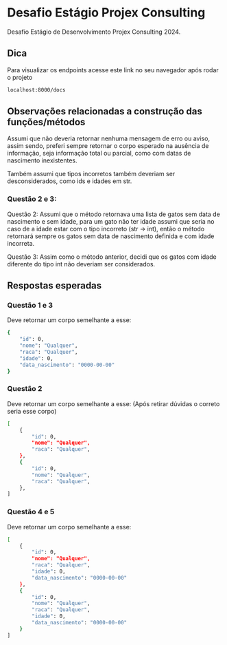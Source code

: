 # Desafio Estágio Projex Consulting

Desafio Estágio de Desenvolvimento Projex Consulting 2024.

## Dica

Para visualizar os endpoints acesse este link no seu navegador após rodar o projeto

```sh
localhost:8000/docs
```

## Observações relacionadas a construção das funções/métodos

Assumi que não deveria retornar nenhuma mensagem de erro ou aviso, assim sendo,
preferi sempre retornar o corpo esperado na ausência de informação, seja informação total ou parcial,
como com datas de nascimento inexistentes.

Também assumi que tipos incorretos também deveriam ser desconsiderados, como ids e idades em str.

### Questão 2 e 3:

Questão 2: Assumi que o método retornava uma lista de gatos sem data de nascimento e sem idade, para um gato não ter idade assumi que seria no caso de a idade estar com o tipo incorreto (str -> int), então o método retornará sempre os gatos sem data de nascimento definida e com idade incorreta.

Questão 3: Assim como o método anterior, decidi que os gatos com idade diferente do tipo int não deveriam ser considerados.

## Respostas esperadas

### Questão 1 e 3

Deve retornar um corpo semelhante a esse:

```sh
{
    "id": 0,
    "nome": "Qualquer",
    "raca": "Qualquer",
    "idade": 0,
    "data_nascimento": "0000-00-00"
}
```

### Questão 2

Deve retornar um corpo semelhante a esse:
(Após retirar dúvidas o correto seria esse corpo)

```sh
[
    {
        "id": 0,
        "nome": "Qualquer",
        "raca": "Qualquer",
    },
    {
        "id": 0,
        "nome": "Qualquer",
        "raca": "Qualquer",
    },
]
```

### Questão 4 e 5

Deve retornar um corpo semelhante a esse:

```sh
[
    {
        "id": 0,
        "nome": "Qualquer",
        "raca": "Qualquer",
        "idade": 0,
        "data_nascimento": "0000-00-00"
    },
    {
        "id": 0,
        "nome": "Qualquer",
        "raca": "Qualquer",
        "idade": 0,
        "data_nascimento": "0000-00-00"
    }
]
```

